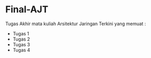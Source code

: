 # Final-AJT

Tugas Akhir mata kuliah Arsitektur Jaringan Terkini yang memuat :

- Tugas 1
- Tugas 2
- Tugas 3
- Tugas 4